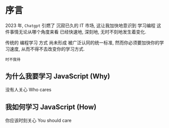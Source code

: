 # 序言

2023 年, `Chatgpt` 引燃了 沉寂已久的 IT 市场, 这让我加快地意识到 学习编程 这件事情无论从哪个角度来看 已经快速地, 深刻地, 无时不刻地发生着变化.

传统的 编程学习 方式 尚未形成 被广泛认同的统一标准, 然而你必须要加快你的学习速度, 从而不得不去改变你的学习方式.

`时不我待`

## 为什么我要学习 JavaScript (Why)

没有人关心 Who cares

## 我如何学习 JavaScript (How)

你应该时刻关心 You should care
